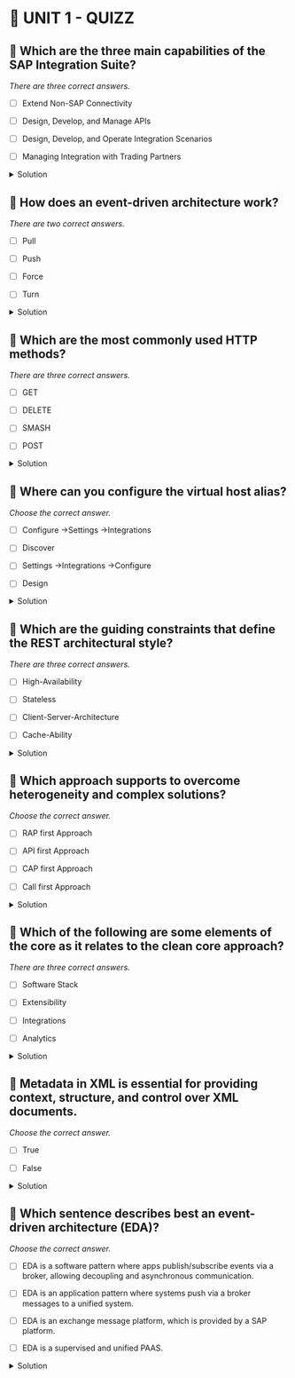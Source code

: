 # 🌸 UNIT 1 - QUIZZ

## 💮 Which are the three main capabilities of the SAP Integration Suite?

_There are three correct answers._

- [ ] Extend Non-SAP Connectivity

- [ ] Design, Develop, and Manage APIs

- [ ] Design, Develop, and Operate Integration Scenarios

- [ ] Managing Integration with Trading Partners

<details>
  <summary>Solution</summary>

- [x] Extend Non-SAP Connectivity

- [x] Design, Develop, and Manage APIs

- [x] Design, Develop, and Operate Integration Scenarios

- [ ] Managing Integration with Trading Partners

</details>

## 💮 How does an event-driven architecture work?

_There are two correct answers._

- [ ] Pull

- [ ] Push

- [ ] Force

- [ ] Turn

<details>
  <summary>Solution</summary>

- [x] Pull

- [x] Push

- [ ] Force

- [ ] Turn

</details>

## 💮 Which are the most commonly used HTTP methods?

_There are three correct answers._

- [ ] GET

- [ ] DELETE

- [ ] SMASH

- [ ] POST

<details>
  <summary>Solution</summary>

- [x] GET

- [x] DELETE

- [ ] SMASH

- [x] POST

</details>

## 💮 Where can you configure the virtual host alias?

_Choose the correct answer._

- [ ] Configure ->Settings ->Integrations

- [ ] Discover

- [ ] Settings ->Integrations ->Configure

- [ ] Design

<details>
  <summary>Solution</summary>

- [ ] Configure ->Settings ->Integrations

- [ ] Discover

- [x] Settings ->Integrations ->Configure

- [ ] Design

</details>

## 💮 Which are the guiding constraints that define the REST architectural style?

_There are three correct answers._

- [ ] High-Availability

- [ ] Stateless

- [ ] Client-Server-Architecture

- [ ] Cache-Ability

<details>
  <summary>Solution</summary>

- [ ] High-Availability

- [x] Stateless

- [x] Client-Server-Architecture

- [x] Cache-Ability

</details>

## 💮 Which approach supports to overcome heterogeneity and complex solutions?

_Choose the correct answer._

- [ ] RAP first Approach

- [ ] API first Approach

- [ ] CAP first Approach

- [ ] Call first Approach

<details>
  <summary>Solution</summary>

- [ ] RAP first Approach

- [x] API first Approach

- [ ] CAP first Approach

- [ ] Call first Approach

</details>

## 💮 Which of the following are some elements of the core as it relates to the clean core approach?

_There are three correct answers._

- [ ] Software Stack

- [ ] Extensibility

- [ ] Integrations

- [ ] Analytics

<details>
  <summary>Solution</summary>

- [x] Software Stack

- [x] Extensibility

- [x] Integrations

- [ ] Analytics

</details>

## 💮 Metadata in XML is essential for providing context, structure, and control over XML documents.

_Choose the correct answer._

- [ ] True

- [ ] False

<details>
  <summary>Solution</summary>

- [x] True

- [ ] False

</details>

## 💮 Which sentence describes best an event-driven architecture (EDA)?

_Choose the correct answer._

- [ ] EDA is a software pattern where apps publish/subscribe events via a broker, allowing decoupling and asynchronous communication.

- [ ] EDA is an application pattern where systems push via a broker messages to a unified system.

- [ ] EDA is an exchange message platform, which is provided by a SAP platform.

- [ ] EDA is a supervised and unified PAAS.

<details>
  <summary>Solution</summary>

- [x] EDA is a software pattern where apps publish/subscribe events via a broker, allowing decoupling and asynchronous communication.

- [ ] EDA is an application pattern where systems push via a broker messages to a unified system.

- [ ] EDA is an exchange message platform, which is provided by a SAP platform.

- [ ] EDA is a supervised and unified PAAS.

</details>
